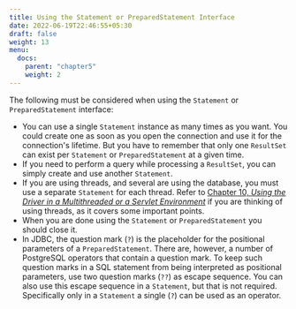 ```yaml
---
title: Using the Statement or PreparedStatement Interface
date: 2022-06-19T22:46:55+05:30
draft: false
weight: 13
menu:
  docs:
    parent: "chapter5"
    weight: 2
---
```


The following must be considered when using the `Statement` or `PreparedStatement`
interface:

* You can use a single `Statement` instance as many times as you want. You could
	create one as soon as you open the connection and use it for the connection's
	lifetime. But you have to remember that only one `ResultSet` can exist
	per `Statement` or `PreparedStatement` at a given time.
* If you need to perform a query while processing a `ResultSet`, you can simply
	create and use another `Statement`.
* If you are using threads, and several are using the database, you must use a
	separate `Statement` for each thread. Refer to [Chapter 10, *Using the Driver in a Multithreaded or a Servlet Environment*](thread.html)
	if you are thinking of using threads, as it covers some important points.
* When you are done using the `Statement` or `PreparedStatement` you should close
	it.
* In JDBC, the question mark (`?`) is the placeholder for the positional parameters of a `PreparedStatement`.
    There are, however, a number of PostgreSQL operators that contain a question mark.
    To keep such question marks in a SQL statement from being interpreted as positional parameters,
    use two question marks (`??`) as escape sequence.
    You can also use this escape sequence in a `Statement`, but that is not required.
    Specifically only in a `Statement` a single (`?`) can be used as an operator.
